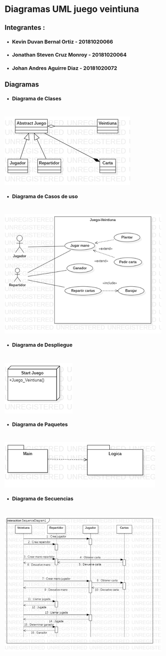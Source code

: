 # **Diagramas  UML juego veintiuna** 
## **Integrantes :**

* ### **Kevin Duvan Bernal Ortiz - 20181020066**
* ### **Jonathan Steven Cruz Monroy - 20181020064**
* ### **Johan Andres Aguirre Diaz - 20181020072**

## **Diagramas**


* ### **Diagrama de Clases**
<br>

![Diagrama de Clases](Diagramadeclases.png)

* ### **Diagrama de Casos de uso**
<br>

![Diagrama de Casos de uso](Diagramasdecasosdeuso.png)

* ### **Diagrama de Despliegue**
<br>

![Diagrama de Despliegue](Diagramadedespliegue.png)

* ### **Diagrama de Paquetes**
<br>

![Diagrama de Paquetes](PackageDiagram1.png)

* ### **Diagrama de Secuencias**
<br>

![Diagrama de Secuencias](SequenceDiagram1.png)

